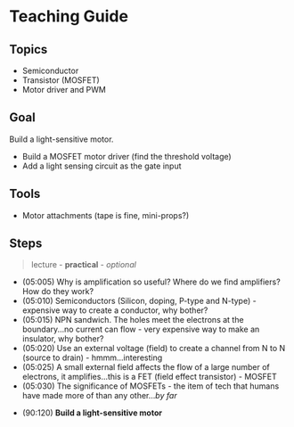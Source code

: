 # Teaching Guide

## Topics
- Semiconductor
- Transistor (MOSFET)
- Motor driver and PWM

## Goal
Build a light-sensitive motor.
- Build a MOSFET motor driver (find the threshold voltage)
- Add a light sensing circuit as the gate input

## Tools
- Motor attachments (tape is fine, mini-props?)

## Steps
> lecture - **practical** - *optional*

- (05:005) Why is amplification so useful? Where do we find amplifiers? How do they work?
- (05:010) Semiconductors (Silicon, doping, P-type and N-type) - expensive way to create a conductor, why bother?
- (05:015) NPN sandwich. The holes meet the electrons at the boundary...no current can flow - very expensive way to make an insulator, why bother? 
- (05:020) Use an external voltage (field) to create a channel from N to N (source to drain) - hmmm...interesting
- (05:025) A small external field affects the flow of a large number of electrons, it amplifies...this is a FET (field effect transistor) - MOSFET
- (05:030) The significance of MOSFETs - the item of tech that humans have made more of than any other...*by far*
+ (90:120) **Build a light-sensitive motor**
